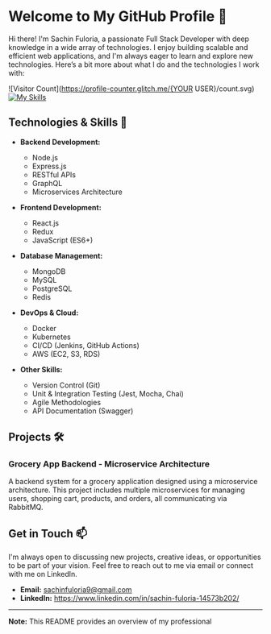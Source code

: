 # Welcome to My GitHub Profile 👋

Hi there! I'm Sachin Fuloria, a passionate Full Stack Developer with deep knowledge in a wide array of technologies. I enjoy building scalable and efficient web applications, and I'm always eager to learn and explore new technologies. Here’s a bit more about what I do and the technologies I work with:

![Visitor Count](https://profile-counter.glitch.me/{YOUR USER}/count.svg)
[![My Skills](https://skillicons.dev/icons?i=typescript,nodejs,nestjs,expressjs,graphql,react,nextjs,docker,kubernetes,git,github,postman)](https://skillicons.dev)

## Technologies & Skills 🚀

- **Backend Development:**
  - Node.js
  - Express.js
  - RESTful APIs
  - GraphQL
  - Microservices Architecture

- **Frontend Development:**
  - React.js
  - Redux
  - JavaScript (ES6+)

- **Database Management:**
  - MongoDB
  - MySQL
  - PostgreSQL
  - Redis

- **DevOps & Cloud:**
  - Docker
  - Kubernetes
  - CI/CD (Jenkins, GitHub Actions)
  - AWS (EC2, S3, RDS)

- **Other Skills:**
  - Version Control (Git)
  - Unit & Integration Testing (Jest, Mocha, Chai)
  - Agile Methodologies
  - API Documentation (Swagger)

## Projects 🛠️

### Grocery App Backend - Microservice Architecture
A backend system for a grocery application designed using a microservice architecture. This project includes multiple microservices for managing users, shopping cart, products, and orders, all communicating via RabbitMQ.


## Get in Touch 📫

I'm always open to discussing new projects, creative ideas, or opportunities to be part of your vision. Feel free to reach out to me via email or connect with me on LinkedIn.

- **Email:** sachinfuloria9@gmail.com
- **LinkedIn:** https://www.linkedin.com/in/sachin-fuloria-14573b202/

---

**Note:** This README provides an overview of my professional
